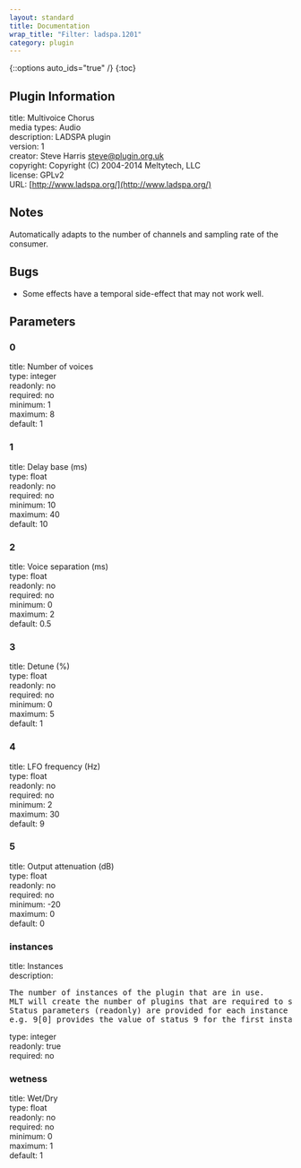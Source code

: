 ```yaml
---
layout: standard
title: Documentation
wrap_title: "Filter: ladspa.1201"
category: plugin
---
```

{::options auto_ids="true" /}
{:toc}

## Plugin Information

title: Multivoice Chorus  
media types:
Audio  
description: LADSPA plugin  
version: 1  
creator: Steve Harris <steve@plugin.org.uk>  
copyright: Copyright (C) 2004-2014 Meltytech, LLC  
license: GPLv2  
URL: [http://www.ladspa.org/](http://www.ladspa.org/)  

## Notes

Automatically adapts to the number of channels and sampling rate of the consumer.
## Bugs

* Some effects have a temporal side-effect that may not work well.

## Parameters

### 0

title: Number of voices    
type: integer  
readonly: no  
required: no  
minimum: 1  
maximum: 8  
default: 1  

### 1

title: Delay base (ms)    
type: float  
readonly: no  
required: no  
minimum: 10  
maximum: 40  
default: 10  

### 2

title: Voice separation (ms)    
type: float  
readonly: no  
required: no  
minimum: 0  
maximum: 2  
default: 0.5  

### 3

title: Detune (%)    
type: float  
readonly: no  
required: no  
minimum: 0  
maximum: 5  
default: 1  

### 4

title: LFO frequency (Hz)    
type: float  
readonly: no  
required: no  
minimum: 2  
maximum: 30  
default: 9  

### 5

title: Output attenuation (dB)    
type: float  
readonly: no  
required: no  
minimum: -20  
maximum: 0  
default: 0  

### instances

title: Instances    
description:
<pre>
The number of instances of the plugin that are in use.
MLT will create the number of plugins that are required to support the number of audio channels.
Status parameters (readonly) are provided for each instance and are accessed by specifying the instance number after the identifier (starting at zero).
e.g. 9[0] provides the value of status 9 for the first instance.
</pre>
type: integer  
readonly: true  
required: no  

### wetness

title: Wet/Dry    
type: float  
readonly: no  
required: no  
minimum: 0  
maximum: 1  
default: 1  

